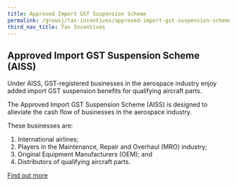 ```yaml
---
title: Approved Import GST Suspension Scheme
permalink: /growsj/tax-incentives/approved-import-gst-suspension-scheme/
third_nav_title: Tax Incentives
---
```


## Approved Import GST Suspension Scheme (AISS)

Under AISS, GST-registered businesses in the aerospace industry enjoy added import GST suspension benefits for qualifying aircraft parts.

The Approved Import GST Suspension Scheme (AISS) is designed to alleviate the cash flow of businesses in the aerospace industry.

These businesses are:

1. International airlines;
2. Players in the Maintenance, Repair and Overhaul (MRO) industry;
3. Original Equipment Manufacturers (OEM); and
4. Distributors of qualifying aircraft parts.

<a href="https://www.iras.gov.sg/IRASHome/Schemes/GST/Approved-Import-GST-Suspension-Scheme--AISS-/" target="_blank">Find out more</a>
